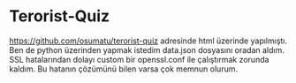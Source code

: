 # Terorist-Quiz
https://github.com/osumatu/terorist-quiz adresinde html üzerinde yapılmıştı.
Ben de python üzerinden yapmak istedim data.json dosyasını oradan aldım.
SSL hatalarından dolayı custom bir openssl.conf ile çalıştırmak zorunda kaldım.
Bu hatanın çözümünü bilen varsa çok memnun olurum.
